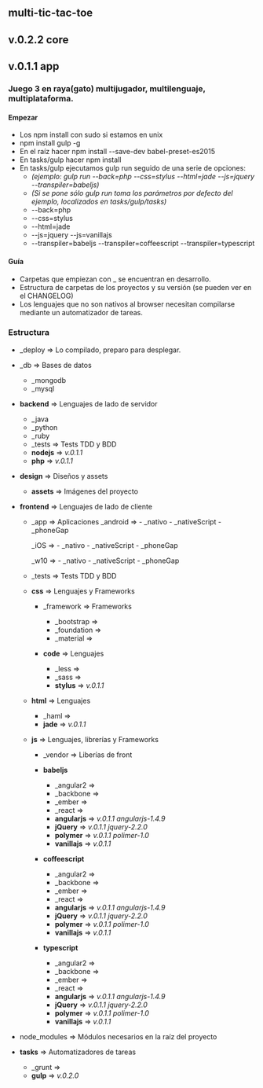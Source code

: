 ## multi-tic-tac-toe
## v.0.2.2 core
## v.0.1.1 app

### Juego 3 en raya(gato) multijugador, multilenguaje, multiplataforma.

#### Empezar
- Los npm install con sudo si estamos en unix
- npm install gulp -g
- En el raíz hacer npm install --save-dev babel-preset-es2015
- En tasks/gulp hacer npm install
- En tasks/gulp ejecutamos gulp run seguido de una serie de opciones:
    - *(ejemplo: gulp run --back=php --css=stylus --html=jade --js=jquery --transpiler=babeljs)*
    - *(Si se pone sólo gulp run toma los parámetros por defecto del ejemplo, localizados en tasks/gulp/tasks)*
    - --back=php
    - --css=stylus
    - --html=jade
    - --js=jquery --js=vanillajs
    - --transpiler=babeljs --transpiler=coffeescript --transpiler=typescript

#### Guía
- Carpetas que empiezan con _ se encuentran en desarrollo.
- Estructura de carpetas de los proyectos y su versión (se pueden ver en el CHANGELOG)
- Los lenguajes que no son nativos al browser necesitan compilarse mediante un automatizador de tareas.

### Estructura
- _deploy => Lo compilado, preparo para desplegar.
- _db => Bases de datos
    - _mongodb
    - _mysql

- **backend** => Lenguajes de lado de servidor
    - _java
    - _python
    - _ruby
    - _tests => Tests TDD y BDD
    - **nodejs** => *v.0.1.1*
    - **php** => *v.0.1.1*

- **design** => Diseños y assets
    - **assets** => Imágenes del proyecto

- **frontend** => Lenguajes de lado de cliente
    - _app => Aplicaciones
        _android =>
            - _nativo
            - _nativeScript
            - _phoneGap

        _iOS => 
            - _nativo
            - _nativeScript
            - _phoneGap

        _w10 =>
            - _nativo
            - _nativeScript
            - _phoneGap

    - _tests => Tests TDD y BDD
    - **css** => Lenguajes y Frameworks
        - _framework => Frameworks
            - _bootstrap =>
            - _foundation =>
            - _material =>

        - **code** => Lenguajes
            - _less =>
            - _sass =>
            - **stylus** => *v.0.1.1*

    - **html** => Lenguajes
        - _haml =>
        - **jade** => *v.0.1.1*

    - **js** => Lenguajes, librerías y Frameworks
        - _vendor => Liberías de front
        - **babeljs**
            - _angular2 =>
            - _backbone =>
            - _ember =>
            - _react =>
            - **angularjs** => *v.0.1.1* *angularjs-1.4.9*
            - **jQuery** => *v.0.1.1* *jquery-2.2.0*
            - **polymer** => *v.0.1.1* *polimer-1.0*
            - **vanillajs** => *v.0.1.1*

        - **coffeescript**
            - _angular2 =>
            - _backbone =>
            - _ember =>
            - _react =>
            - **angularjs** => *v.0.1.1* *angularjs-1.4.9*
            - **jQuery** => *v.0.1.1* *jquery-2.2.0*
            - **polymer** => *v.0.1.1* *polimer-1.0*
            - **vanillajs** => *v.0.1.1*

        - **typescript**
            - _angular2 =>
            - _backbone =>
            - _ember =>
            - _react =>
            - **angularjs** => *v.0.1.1* *angularjs-1.4.9*
            - **jQuery** => *v.0.1.1* *jquery-2.2.0*
            - **polymer** => *v.0.1.1* *polimer-1.0*
            - **vanillajs** => *v.0.1.1*

- node_modules => Módulos necesarios en la raíz del proyecto
- **tasks** => Automatizadores de tareas
    - _grunt =>
    - **gulp** => *v.0.2.0*